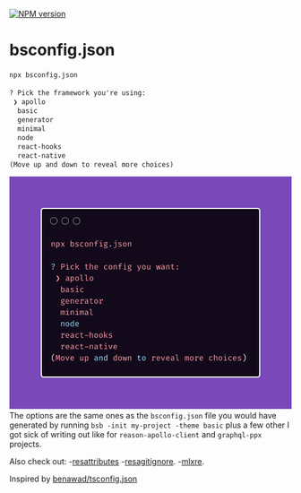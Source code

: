 [![NPM version](https://img.shields.io/npm/v/bsconfig.json.svg?style=flat)](https://www.npmjs.com/package/bsconfig.json)
# bsconfig.json

```
npx bsconfig.json

? Pick the framework you're using: 
 ❯ apollo 
  basic 
  generator 
  minimal 
  node 
  react-hooks 
  react-native 
(Move up and down to reveal more choices)
```
![image](./npxbsconfig.png)
The options are the same ones as the `bsconfig.json` file you would have generated by running `bsb -init my-project -theme basic` plus a few other I got sick of writing out like for `reason-apollo-client` and `graphql-ppx` projects.

Also check out:
-[resattributes](https://github.com/idkjs/resattributes)
-[resagitignore](https://github.com/idkjs/resagitignore).
-[mlxre](https://github.com/idkjs/mlxre).

Inspired by [benawad/tsconfig.json](https://github.com/benawad/tsconfig.json)
